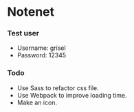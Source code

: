 # Notenet
### Test user
* Username: grisel
* Password: 12345
### Todo
* Use Sass to refactor css file.
* Use Webpack to improve loading time.
* Make an icon.
